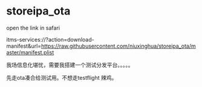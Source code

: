 # storeipa_ota

open the link in safari 

itms-services://?action=download-manifest&url=https://raw.githubusercontent.com/niuxinghua/storeipa_ota/master/manifest.plist

我场信息化堪忧，需要我搭建一个测试分发平台。。。。。

先走ota凑合给测试用。不想走testflight   辣鸡。
